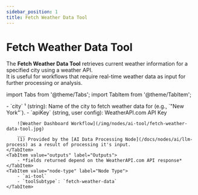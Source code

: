 ```yaml
---
sidebar_position: 1
title: Fetch Weather Data Tool
---
```


# Fetch Weather Data Tool

The **Fetch Weather Data Tool** retrieves current weather information for a specified city using a weather API.  
It is useful for workflows that require real-time weather data as input for further processing or analysis.

import Tabs from '@theme/Tabs';
import TabItem from '@theme/TabItem';

<Tabs>
    <TabItem value="inputs" label="Inputs" default>
        - `city` ¹ (string): Name of the city to fetch weather data for (e.g., `"New York"`).  
        - `apiKey` (string, user config): WeatherAPI.com API Key

        ![Weather Dashboard Workflow](/img/nodes/ai-tool/fetch-weather-data-tool.jpg)
        ___
        (1) Provided by the [AI Data Processing Node](/docs/nodes/ai/llm-process) as a result of processing it's input.
    </TabItem>
    <TabItem value="outputs" label="Outputs">
        - *fields returned depend on the WeatherAPI.com API response*  
    </TabItem>
    <TabItem value="node-type" label="Node Type">
        - `ai-tool`
        - `toolSubtype`: `fetch-weather-data`
    </TabItem>
</Tabs>